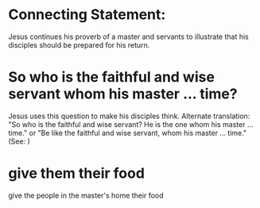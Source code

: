 
# Connecting Statement:
Jesus continues his proverb of a master and servants to illustrate that his disciples should be prepared for his return.

# So who is the faithful and wise servant whom his master ... time?
Jesus uses this question to make his disciples think. Alternate translation: "So who is the faithful and wise servant? He is the one whom his master ... time." or "Be like the faithful and wise servant, whom his master ... time." (See: )

# give them their food
give the people in the master's home their food